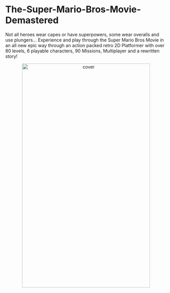 # The-Super-Mario-Bros-Movie-Demastered

Not all heroes wear capes or have superpowers, some wear overalls and use plungers... Experience and play through the Super Mario Bros Movie in an all new epic way through an action packed retro 2D Platformer with over 80 levels, 6 playable characters, 90 Missions, Multiplayer and a rewritten story!

<p align="center">
<img width="400" height="700" alt="cover" src="https://github.com/user-attachments/assets/0520c75f-c5c3-4ca0-8088-8e6a2c133784" />
</p>

